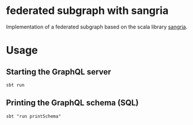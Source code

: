 # federated subgraph with sangria

Implementation of a federated subgraph based on the scala library [sangria](https://sangria-graphql.github.io/).


# Usage

## Starting the GraphQL server

```
sbt run
```

## Printing the GraphQL schema (SQL)

```
sbt "run printSchema"
```
